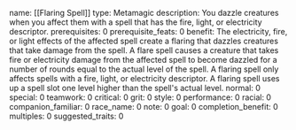 name: [[Flaring Spell]]
type: Metamagic
description: You dazzle creatures when you affect them with a spell that has the fire, light, or electricity descriptor.
prerequisites: 0
prerequisite_feats: 0
benefit: The electricity, fire, or light effects of the affected spell create a flaring that dazzles creatures that take damage from the spell. A flare spell causes a creature that takes fire or electricity damage from the affected spell to become dazzled for a number of rounds equal to the actual level of the spell. A flaring spell only affects spells with a fire, light, or electricity descriptor. A flaring spell uses up a spell slot one level higher than the spell's actual level.
normal: 0
special: 0
teamwork: 0
critical: 0
grit: 0
style: 0
performance: 0
racial: 0
companion_familiar: 0
race_name: 0
note: 0
goal: 0
completion_benefit: 0
multiples: 0
suggested_traits: 0
